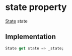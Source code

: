 


# state property








[State](../../traits_trait/State-class.md) state
  







## Implementation

```dart
State get state => _state;
```








